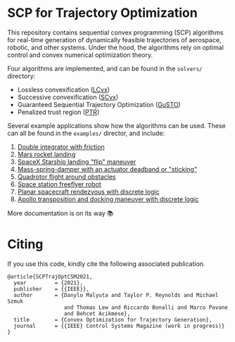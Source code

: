 # SCP for Trajectory Optimization

This repository contains sequential convex programming (SCP) algorithms for
real-time generation of dynamically feasible trajectories of aerospace,
robotic, and other systems. Under the hood, the algorithms rely on optimal
control and convex numerical optimization theory.

Four algorithms are implemented, and can be found in the `solvers/` directory:
- Lossless convexification ([LCvx](https://doi.org/10.2514/1.27553))
- Successive convexification ([SCvx](https://arxiv.org/abs/1804.06539))
- Guaranteed Sequential Trajectory Optimization ([GuSTO](http://asl.stanford.edu/wp-content/papercite-data/pdf/Bonalli.Cauligi.Bylard.Pavone.ICRA19.pdf))
- Penalized trust region ([PTR](https://arxiv.org/abs/1811.10803))

Several example applications show how the algorithms can be used. These can all
be found in the `examples/` director, and include:

1. [Double integrator with friction](examples/src/double_integrator)
2. [Mars rocket landing](examples/src/rocket_landing)
3. [SpaceX Starship landing "flip" maneuver](examples/src/starship_flip)
4. [Mass-spring-damper with an actuator deadband or
   "sticking"](examples/src/oscillator)
5. [Quadrotor flight around obstacles](examples/src/quadrotor)
6. [Space station freeflyer robot](examples/src/freeflyer)
7. [Planar spacecraft rendezvous with discrete
   logic](examples/src/rendezvous_planar)
8. [Apollo transposition and docking maneuver with discrete
   logic](examples/src/rendezvous_3d)

More documentation is on its way :books:

# Citing

If you use this code, kindly cite the following associated publication.

```
@article{SCPTrajOptCSM2021,
  year	       = {2021},
  publisher    = {{IEEE}},
  author       = {Danylo Malyuta and Taylor P. Reynolds and Michael Szmuk
                  and Thomas Lew and Riccardo Bonalli and Marco Pavone
                  and Behcet Acikmese},
  title	       = {Convex Optimization for Trajectory Generation},
  journal      = {{IEEE} Control Systems Magazine (work in progress)}
}
```
